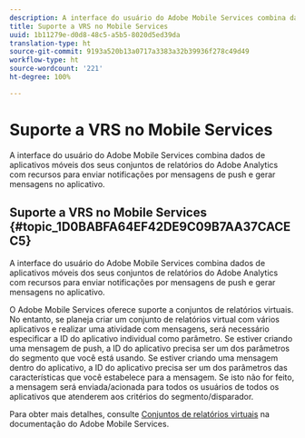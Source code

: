 ```yaml
---
description: A interface do usuário do Adobe Mobile Services combina dados de aplicativos móveis dos seus conjuntos de relatórios do Adobe Analytics com recursos para enviar notificações por mensagens de push e gerar mensagens no aplicativo.
title: Suporte a VRS no Mobile Services
uuid: 1b11279e-d0d8-48c5-a5b5-8020d5ed39da
translation-type: ht
source-git-commit: 9193a520b13a0717a3383a32b39936f278c49d49
workflow-type: ht
source-wordcount: '221'
ht-degree: 100%

---
```



# Suporte a VRS no Mobile Services

A interface do usuário do Adobe Mobile Services combina dados de aplicativos móveis dos seus conjuntos de relatórios do Adobe Analytics com recursos para enviar notificações por mensagens de push e gerar mensagens no aplicativo.

## Suporte a VRS no Mobile Services {#topic_1D0BABFA64EF42DE9C09B7AA37CACEC5}

A interface do usuário do Adobe Mobile Services combina dados de aplicativos móveis dos seus conjuntos de relatórios do Adobe Analytics com recursos para enviar notificações por mensagens de push e gerar mensagens no aplicativo.

O Adobe Mobile Services oferece suporte a conjuntos de relatórios virtuais. No entanto, se planeja criar um conjunto de relatórios virtual com vários aplicativos e realizar uma atividade com mensagens, será necessário especificar a ID do aplicativo individual como parâmetro. Se estiver criando uma mensagem de push, a ID do aplicativo precisa ser um dos parâmetros do segmento que você está usando. Se estiver criando uma mensagem dentro do aplicativo, a ID do aplicativo precisa ser um dos parâmetros das características que você estabelece para a mensagem. Se isto não for feito, a mensagem será enviada/acionada para todos os usuários de todos os aplicativos que atenderem aos critérios do segmento/disparador.

Para obter mais detalhes, consulte [Conjuntos de relatórios virtuais](https://docs.adobe.com/content/help/pt-BR/mobile-services/using/manage-apps-ug/c-mob-vrs.html) na documentação do Adobe Mobile Services.
